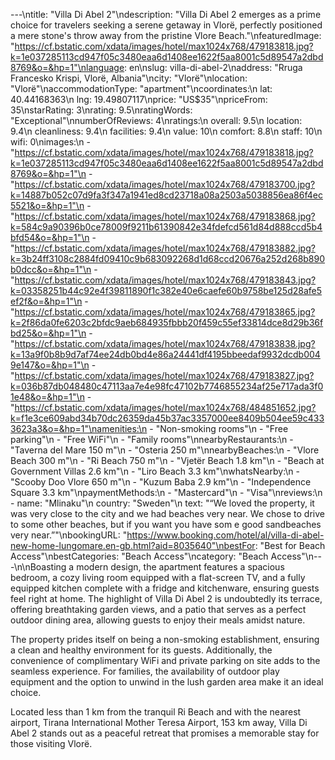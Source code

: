 ---\ntitle: "Villa Di Abel 2"\ndescription: "Villa Di Abel 2 emerges as a prime choice for travelers seeking a serene getaway in Vlorë, perfectly positioned a mere stone's throw away from the pristine Vlore Beach."\nfeaturedImage: "https://cf.bstatic.com/xdata/images/hotel/max1024x768/479183818.jpg?k=1e037285113cd947f05c3480eaa6d1408ee1622f5aa8001c5d89547a2dbd8769&o=&hp=1"\nlanguage: en\nslug: villa-di-abel-2\naddress: "Rruga Francesko Krispi, Vlorë, Albania"\ncity: "Vlorë"\nlocation: "Vlorë"\naccommodationType: "apartment"\ncoordinates:\n  lat: 40.44168363\n  lng: 19.49807117\nprice: "US$35"\npriceFrom: 35\nstarRating: 3\nrating: 9.5\nratingWords: "Exceptional"\nnumberOfReviews: 4\nratings:\n  overall: 9.5\n  location: 9.4\n  cleanliness: 9.4\n  facilities: 9.4\n  value: 10\n  comfort: 8.8\n  staff: 10\n  wifi: 0\nimages:\n  - "https://cf.bstatic.com/xdata/images/hotel/max1024x768/479183818.jpg?k=1e037285113cd947f05c3480eaa6d1408ee1622f5aa8001c5d89547a2dbd8769&o=&hp=1"\n  - "https://cf.bstatic.com/xdata/images/hotel/max1024x768/479183700.jpg?k=14887b052c07d9fa3f347a1941ed8cd23718a08a2503a5038856ea86f4ec5521&o=&hp=1"\n  - "https://cf.bstatic.com/xdata/images/hotel/max1024x768/479183868.jpg?k=584c9a90396b0ce78009f9211b61390842e34fdefcd561d84d888ccd5b4bfd54&o=&hp=1"\n  - "https://cf.bstatic.com/xdata/images/hotel/max1024x768/479183882.jpg?k=3b24ff3108c2884fd09410c9b683092268d1d68ccd20676a252d268b890b0dcc&o=&hp=1"\n  - "https://cf.bstatic.com/xdata/images/hotel/max1024x768/479183843.jpg?k=03358251b44c92e4f39811890f1c382e40e6caefe60b9758be125d28afe5ef2f&o=&hp=1"\n  - "https://cf.bstatic.com/xdata/images/hotel/max1024x768/479183865.jpg?k=2f86da0fe6203c2bfdc9aeb684935fbbb20f459c55ef33814dce8d29b36fbd25&o=&hp=1"\n  - "https://cf.bstatic.com/xdata/images/hotel/max1024x768/479183838.jpg?k=13a9f0b8b9d7af74ee24db0bd4e86a24441df4195bbeedaf9932dcdb0049e147&o=&hp=1"\n  - "https://cf.bstatic.com/xdata/images/hotel/max1024x768/479183827.jpg?k=036b87db048480c47113aa7e4e98fc47102b7746855234af25e717ada3f01e48&o=&hp=1"\n  - "https://cf.bstatic.com/xdata/images/hotel/max1024x768/484851652.jpg?k=f1e3ce609abd34b70dc26359da45b37ac3357000ee8409b504ee59c4333623a3&o=&hp=1"\namenities:\n  - "Non-smoking rooms"\n  - "Free parking"\n  - "Free WiFi"\n  - "Family rooms"\nnearbyRestaurants:\n  - "Taverna del Mare 150 m"\n  - "Osteria 250 m"\nnearbyBeaches:\n  - "Vlore Beach 300 m"\n  - "Ri Beach 750 m"\n  - "Vjetër Beach 1.8 km"\n  - "Beach at Government Villas 2.6 km"\n  - "Liro Beach 3.3 km"\nwhatsNearby:\n  - "Scooby Doo Vlore 650 m"\n  - "Kuzum Baba 2.9 km"\n  - "Independence Square 3.3 km"\npaymentMethods:\n  - "Mastercard"\n  - "Visa"\nreviews:\n  - name: "Mlinaku"\n    country: "Sweden"\n    text: "“We loved the property, it was very close to the city and we had beaches very near. We chose to drive to some other beaches, but if you want you have som e good sandbeaches very near.”"\nbookingURL: "https://www.booking.com/hotel/al/villa-di-abel-new-home-lungomare.en-gb.html?aid=8035640"\nbestFor: "Best for Beach Access"\nbestCategories: "Beach Access"\ncategory: "Beach Access"\n---\n\nBoasting a modern design, the apartment features a spacious bedroom, a cozy living room equipped with a flat-screen TV, and a fully equipped kitchen complete with a fridge and kitchenware, ensuring guests feel right at home. The highlight of Villa Di Abel 2 is undoubtedly its terrace, offering breathtaking garden views, and a patio that serves as a perfect outdoor dining area, allowing guests to enjoy their meals amidst nature.

The property prides itself on being a non-smoking establishment, ensuring a clean and healthy environment for its guests. Additionally, the convenience of complimentary WiFi and private parking on site adds to the seamless experience. For families, the availability of outdoor play equipment and the option to unwind in the lush garden area make it an ideal choice.

Located less than 1 km from the tranquil Ri Beach and with the nearest airport, Tirana International Mother Teresa Airport, 153 km away, Villa Di Abel 2 stands out as a peaceful retreat that promises a memorable stay for those visiting Vlorë.